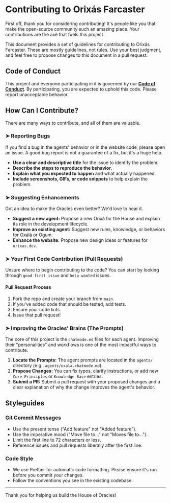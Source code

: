 # Contributing to Orixás Farcaster

First off, thank you for considering contributing! It's people like you that make the open-source community such an amazing place. Your contributions are the axé that fuels this project.

This document provides a set of guidelines for contributing to Orixás Farcaster. These are mostly guidelines, not rules. Use your best judgment, and feel free to propose changes to this document in a pull request.

## Code of Conduct

This project and everyone participating in it is governed by our [**Code of Conduct**](./CODE_OF_CONDUCT.md). By participating, you are expected to uphold this code. Please report unacceptable behavior.

## How Can I Contribute?

There are many ways to contribute, and all of them are valuable.

### ➤ Reporting Bugs

If you find a bug in the agents' behavior or in the website code, please open an issue. A good bug report is not a guarantee of a fix, but it's a huge help.

-   **Use a clear and descriptive title** for the issue to identify the problem.
-   **Describe the steps to reproduce the behavior**.
-   **Explain what you expected to happen** and what actually happened.
-   **Include screenshots, GIFs, or code snippets** to help explain the problem.

### ➤ Suggesting Enhancements

Got an idea to make the Oracles even better? We'd love to hear it.

-   **Suggest a new agent:** Propose a new Orixá for the House and explain its role in the development lifecycle.
-   **Improve an existing agent:** Suggest new rules, knowledge, or behaviors for Oxalá or Ogum.
-   **Enhance the website:** Propose new design ideas or features for `orixas.dev`.

### ➤ Your First Code Contribution (Pull Requests)

Unsure where to begin contributing to the code? You can start by looking through `good first issue` and `help wanted` issues.

#### Pull Request Process

1.  Fork the repo and create your branch from `main`.
2.  If you've added code that should be tested, add tests.
3.  Ensure your code lints.
4.  Issue that pull request!

### ➤ Improving the Oracles' Brains (The Prompts)

The core of this project is the `chatmode.md` files for each agent. Improving their "personalities" and workflows is one of the most impactful ways to contribute.

1.  **Locate the Prompts:** The agent prompts are located in the `agents/` directory (e.g., `agents/oxala.chatmode.md`).
2.  **Propose Changes:** You can fix typos, clarify instructions, or add new `Core Principles` or `Knowledge Base` entries.
3.  **Submit a PR:** Submit a pull request with your proposed changes and a clear explanation of why the change improves the agent's behavior.

## Styleguides

### Git Commit Messages

-   Use the present tense ("Add feature" not "Added feature").
-   Use the imperative mood ("Move file to..." not "Moves file to...").
-   Limit the first line to 72 characters or less.
-   Reference issues and pull requests liberally after the first line.

### Code Style

-   We use Prettier for automatic code formatting. Please ensure it's run before you commit your changes.
-   Follow the conventions you see in the existing codebase.

---

Thank you for helping us build the House of Oracles!
